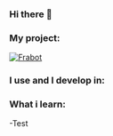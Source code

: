 ### Hi there 👋

### My project:
[![Frabot](https://img.shields.io/static/v1?label=DetectionHSL&color=white&style=for-the-badge&logo=python&link=https://github.com/Pressynou/Frabot&message=GITHUB)](Pressynou/Frabot)

### I use and I develop in:

### What i learn: 

-Test

